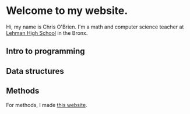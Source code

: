 # Welcome to my website. 
Hi, my name is Chris O'Brien.  I'm a math and computer science teacher at [Lehman High School](https://lehmanhs.com/) in the Bronx.

## Intro to programming

## Data structures

## Methods
For methods, I made [this website](https://cobrien-teach.github.io/nycscertweb/).
